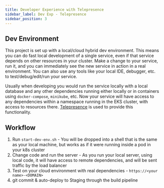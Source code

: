 ```yaml
---
title: Developer Experience with Telepresence
sidebar_label: Dev Exp - Telepresence
sidebar_position: 3
---
```


## Dev Environment
This project is set up with a local/cloud hybrid dev environment. This means you can do fast local development of a single service, even if that service depends on other resources in your cluster.
Make a change to your service, run it, and you can immediately see the new service in action in a real environment. You can also use any tools like your local IDE, debugger, etc. to test/debug/edit/run your service.

Usually when developing you would run the service locally with a local database and any other dependencies running either locally or in containers using `docker-compose`, `minikube`, etc.
Now your service will have access to any dependencies within a namespace running in the EKS cluster, with access to resources there.
[Telepresence](https://telepresence.io) is used to provide this functionality.

 ## Workflow

  1. Run `start-dev-env.sh` - You will be dropped into a shell that is the same as your local machine, but works as if it were running inside a pod in your k8s cluster
  2. Change code and run the server - As you run your local server, using local code, it will have access to remote dependencies, and will be sent traffic by the load balancer
  3. Test on your cloud environment with real dependencies - `https://<your name>-<DOMAIN>`
  4. git commit & auto-deploy to Staging through the build pipeline
